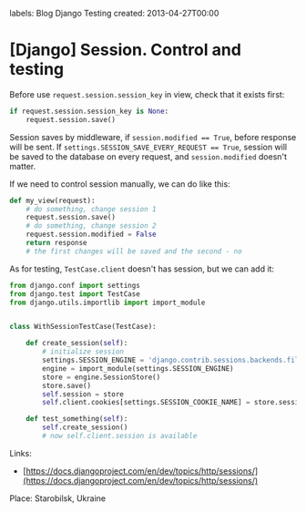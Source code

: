 labels: Blog
        Django
        Testing
created: 2013-04-27T00:00

# [Django] Session. Control and testing

Before use ```request.session.session_key``` in view, check that it exists first:
```python
if request.session.session_key is None:
    request.session.save()
```

Session saves by middleware, if ```session.modified == True```, before response will be sent. If ```settings.SESSION_SAVE_EVERY_REQUEST == True```, session will be saved to the database on every request, and ```session.modified``` doesn't matter.

If we need to control session manually, we can do like this:
```python
def my_view(request):
    # do something, change session 1
    request.session.save()
    # do something, change session 2
    request.session.modified = False
    return response
    # the first changes will be saved and the second - no
```

As for testing, ```TestCase.client``` doesn't has session, but we can add it:
```python
from django.conf import settings
from django.test import TestCase
from django.utils.importlib import import_module


class WithSessionTestCase(TestCase):

    def create_session(self):
        # initialize session
        settings.SESSION_ENGINE = 'django.contrib.sessions.backends.file'
        engine = import_module(settings.SESSION_ENGINE)
        store = engine.SessionStore()
        store.save()
        self.session = store
        self.client.cookies[settings.SESSION_COOKIE_NAME] = store.session_key

    def test_something(self):
        self.create_session()
        # now self.client.session is available
```

Links:

- [https://docs.djangoproject.com/en/dev/topics/http/sessions/](https://docs.djangoproject.com/en/dev/topics/http/sessions/)

Place: Starobilsk, Ukraine
